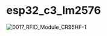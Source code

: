 # esp32_c3_lm2576

![0017_RFID_Module_CR95HF-1](https://github.com/memetteminarslan/esp32_c3_lm2576/assets/74721347/645fc0e3-1adc-4759-82b2-d6d67676e2e7)
